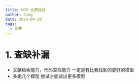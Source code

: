 ```yaml
---
title: HDR 比赛经验
author: Jing
date: 2024-04-30
tags:
  - 比赛
---
```

# 1. 查缺补漏
- 文献检索能力，代码查找能力
	一定是有比我找到的更好的模型
- 多跑几个模型
	尝试才能试出更多模型
